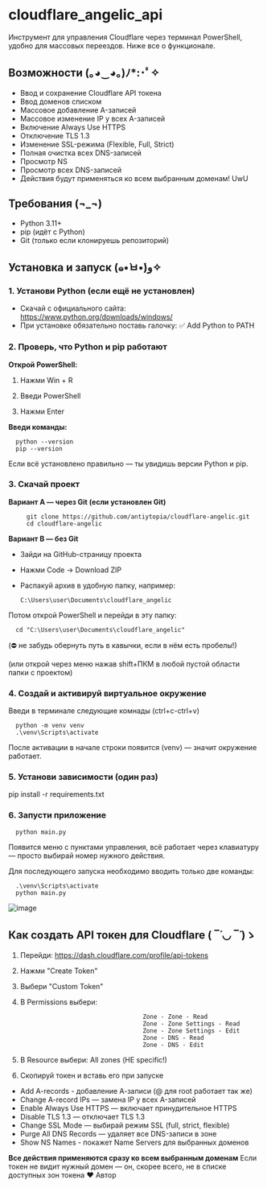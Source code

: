 # cloudflare_angelic_api

Инструмент для управления Cloudflare через терминал PowerShell, удобно для массовых переездов. Ниже все о функционале.

## Возможности (｡◕‿◕｡)ﾉ*:･ﾟ✧  
- Ввод и сохранение Cloudflare API токена
- Ввод доменов списком
- Массовое добавление A-записей
- Массовое изменение IP у всех A-записей
- Включение Always Use HTTPS
- Отключение TLS 1.3
- Изменение SSL-режима (Flexible, Full, Strict)
- Полная очистка всех DNS-записей
- Просмотр NS
- Просмотр всех DNS-записей
- Действия будут применяться ко всем выбранным доменам! UwU

## Требования (¬_¬)
- Python 3.11+
- pip (идёт с Python)
- Git (только если клонируешь репозиторий)

## Установка и запуск (๑•̀ㅂ•́)و✧ 
### 1. Установи Python (если ещё не установлен)
- Скачай с официального сайта: https://www.python.org/downloads/windows/
- При установке обязательно поставь галочку: ✅ Add Python to PATH

### 2. Проверь, что Python и pip работают
**Открой PowerShell:**

1. Нажми Win + R

2. Введи PowerShell

3. Нажми Enter

**Введи команды:**

      python --version
      pip --version
Если всё установлено правильно — ты увидишь версии Python и pip.

### 3. Скачай проект
**Вариант A — через Git (если установлен Git)**

         git clone https://github.com/antiytopia/cloudflare-angelic.git
         cd cloudflare-angelic
   
**Вариант B — без Git**

- Зайди на GitHub-страницу проекта

- Нажми Code → Download ZIP

- Распакуй архив в удобную папку, например:

      C:\Users\user\Documents\cloudflare_angelic

Потом открой PowerShell и перейди в эту папку:

      cd "C:\Users\user\Documents\cloudflare_angelic"
(⛔ не забудь обернуть путь в кавычки, если в нём есть пробелы!)

(или открой через меню нажав shift+ПКМ в любой пустой области папки с проектом)

### 4. Создай и активируй виртуальное окружение

 Введи в терминале следующие комнады (ctrl+c-ctrl+v)

      python -m venv venv
      .\venv\Scripts\activate

После активации в начале строки появится (venv) — значит окружение работает.

### 5. Установи зависимости (один раз)
   pip install -r requirements.txt
### 6. Запусти приложение

      python main.py

Появится меню с пунктами управления, всё работает через клавиатуру — просто выбирай номер нужного действия.
      
Для последующего запуска необходимо вводить только две команды: 

      .\venv\Scripts\activate
      python main.py 


![image](https://github.com/user-attachments/assets/f29dd731-0a9b-49f9-a6f4-28965123a037)


## Как создать API токен для Cloudflare ( ‾́ ◡ ‾́ )ゝ
1. Перейди: https://dash.cloudflare.com/profile/api-tokens
2. Нажми "Create Token"
3. Выбери "Custom Token"
4. В Permissions выбери:
   
                                         Zone - Zone - Read
                                         Zone - Zone Settings - Read
                                         Zone - Zone Settings - Edit
                                         Zone - DNS - Read
                                         Zone - DNS - Edit
6. В Resource выбери: All zones (НЕ specific!)
7. Скопируй токен и вставь его при запуске

- Add A-records - добавление А-записи (@ для root работает так же)
- Change A-record IPs — замена IP у всех A-записей
- Enable Always Use HTTPS — включает принудительное HTTPS
- Disable TLS 1.3 — отключает TLS 1.3
- Change SSL Mode — выбирай режим SSL (full, strict, flexible)
- Purge All DNS Records — удаляет все DNS-записи в зоне
- Show NS Names - покажет Name Servers для выбранных доменов

**Все действия применяются сразу ко всем выбранным доменам**
Если токен не видит нужный домен — он, скорее всего, не в списке доступных зон токена
❤️ Автор

